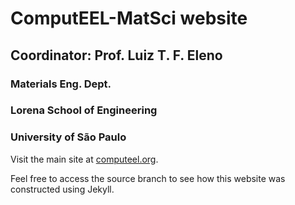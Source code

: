 # ComputEEL-MatSci website

## Coordinator: Prof. Luiz T. F. Eleno

### Materials Eng. Dept.
### Lorena School of Engineering
### University of São Paulo

Visit the main site at [computeel.org].

Feel free to access the source branch to see how this website was constructed using Jekyll.

[computeel.org]: http://www.computeel.org
